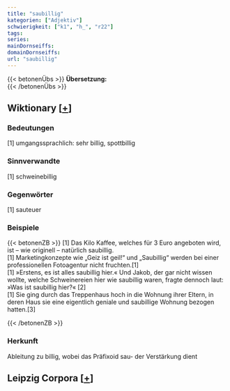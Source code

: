 ```yaml
---
title: "saubillig"
kategorien: ["Adjektiv"]
schwierigkeit: ["k1", "h_", "r22"]
tags:
series:
mainDornseiffs:
domainDornseiffs:
url: "saubillig"
---
```


{{< betonenÜbs >}}
**Übersetzung:**  
{{< /betonenÜbs >}}

## Wiktionary [[+](https://de.wiktionary.org/wiki/saubillig)]

### Bedeutungen
[1] umgangssprachlich: sehr billig, spottbillig  

### Sinnverwandte
[1] schweinebillig  

### Gegenwörter
[1] sauteuer  

### Beispiele
{{< betonenZB >}}
[1] Das Kilo Kaffee, welches für 3 Euro angeboten wird, ist – wie originell – natürlich saubillig.  
[1] Marketingkonzepte wie „Geiz ist geil!“ und „Saubillig“ werden bei einer professionellen Fotoagentur nicht fruchten.[1]  
[1] »Erstens, es ist alles saubillig hier.« Und Jakob, der gar nicht wissen wollte, welche Schweinereien hier wie saubillig waren, fragte dennoch laut: »Was ist saubillig hier?« [2]  
[1] Sie ging durch das Treppenhaus hoch in die Wohnung ihrer Eltern, in deren Haus sie eine eigentlich geniale und saubillige Wohnung bezogen hatten.[3]  

{{< /betonenZB >}}
### Herkunft
Ableitung zu billig, wobei das Präfixoid sau- der Verstärkung dient  


## Leipzig Corpora [[+](https://corpora.uni-leipzig.de/en/res?word=saubillig&corpusId=deu_newscrawl-public_2018)]

